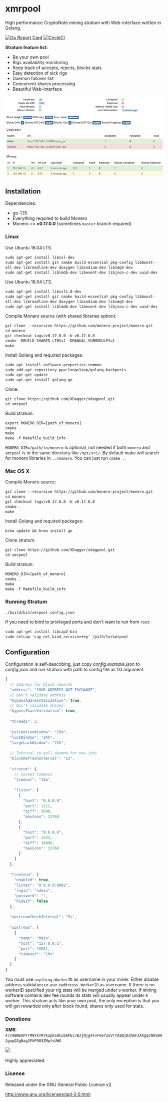 # xmrpool

High performance CryptoNote mining stratum with Web-interface written in Golang.

[![Go Report Card](https://goreportcard.com/badge/github.com/XDagger/xdagpool)](https://goreportcard.com/report/github.com/XDagger/xdagpool)
[![CircleCI](https://circleci.com/gh/MiningPool0826/xmrpool.svg?style=svg)](https://circleci.com/gh/MiningPool0826/xmrpool)

**Stratum feature list:**

* Be your own pool
* Rigs availability monitoring
* Keep track of accepts, rejects, blocks stats
* Easy detection of sick rigs
* Daemon failover list
* Concurrent shares processing
* Beautiful Web-interface

![](screenshot.png)

## Installation

Dependencies:

  * go-1.15
  * Everything required to build Monero
  * Monero >= **v0.17.0.0** (sometimes `master` branch required)

### Linux

Use Ubuntu 16.04 LTS.

    sudo apt-get install libssl-dev
    sudo apt-get install git cmake build-essential pkg-config libboost-all-dev libreadline-dev doxygen libsodium-dev libzmq5-dev
    sudo apt-get install liblmdb-dev libevent-dev libjson-c-dev uuid-dev

Use Ubuntu 18.04 LTS.

    sudo apt-get install libssl1.0-dev
    sudo apt-get install git cmake build-essential pkg-config libboost-all-dev libreadline-dev doxygen libsodium-dev libzmq5-dev 
    sudo apt-get install liblmdb-dev libevent-dev libjson-c-dev uuid-dev


Compile Monero source (with shared libraries option):

    git clone --recursive https://github.com/monero-project/monero.git
    cd monero
    git checkout tags/v0.17.0.0 -b v0.17.0.0
    cmake -DBUILD_SHARED_LIBS=1 -DMANUAL_SUBMODULES=1 .
    make

Install Golang and required packages:

    sudo apt install software-properties-common
    sudo add-apt-repository ppa:longsleep/golang-backports
    sudo apt-get update
    sudo apt-get install golang-go

Clone:

    git clone https://github.com/XDagger/xdagpool.git
    cd xmrpool

Build stratum:

    export MONERO_DIR=[path_of_monero] 
    cmake .
    make
    make -f Makefile_build_info

`MONERO_DIR=/path/to/monero` is optional, not needed if both `monero` and `xmrpool` is in the same directory like `/opt/src/`. By default make will search for monero libraries in `../monero`. You can just run `cmake .`.

### Mac OS X

Compile Monero source:

    git clone --recursive https://github.com/monero-project/monero.git
    cd monero
    git checkout tags/v0.17.0.0 -b v0.17.0.0
    cmake .
    make

Install Golang and required packages:

    brew update && brew install go

Clone stratum:

    git clone https://github.com/XDagger/xdagpool.git
    cd xmrpool

Build stratum:

    MONERO_DIR=[path_of_monero]  
    cmake .
    make
    make -f Makefile_build_info

### Running Stratum

    ./build/bin/xmrpool config.json

If you need to bind to privileged ports and don't want to run from `root`:

    sudo apt-get install libcap2-bin
    sudo setcap 'cap_net_bind_service=+ep' /path/to/xmrpool

## Configuration

Configuration is self-describing, just copy *config.example.json* to *config.json* and run stratum with path to config file as 1st argument.

```javascript
{
  // Address for block rewards
  "address": "YOUR-ADDRESS-NOT-EXCHANGE",
  // Don't validate address
  "bypassAddressValidation": true,
  // Don't validate shares
  "bypassShareValidation": true,

  "threads": 2,

  "estimationWindow": "15m",
  "luckWindow": "24h",
  "largeLuckWindow": "72h",

  // Interval to poll daemon for new jobs
  "blockRefreshInterval": "1s",

  "stratum": {
    // Socket timeout
    "timeout": "15m",

    "listen": [
      {
        "host": "0.0.0.0",
        "port": 1111,
        "diff": 5000,
        "maxConn": 32768
      },
      {
        "host": "0.0.0.0",
        "port": 3333,
        "diff": 10000,
        "maxConn": 32768
      }
    ]
  },

  "frontend": {
    "enabled": true,
    "listen": "0.0.0.0:8082",
    "login": "admin",
    "password": "",
    "hideIP": false
  },

  "upstreamCheckInterval": "5s",

  "upstream": [
    {
      "name": "Main",
      "host": "127.0.0.1",
      "port": 18081,
      "timeout": "10s"
    }
  ]
}
```

You must use `anything.WorkerID` as username in your miner. Either disable address validation or use `<address>.WorkerID` as username. If there is no workerID specified your rig stats will be merged under `0` worker. If mining software contains dev fee rounds its stats will usually appear under `0` worker. This stratum acts like your own pool, the only exception is that you will get rewarded only after block found, shares only used for stats.

### Donations

**XMR**: `47v4BWeUPFrM9YkYRYk2pkS9CubAPEc7BJjNjg4FvF66Y2oVrTAaBjDZhmFzAXgqCNRvBH2gupQ2gNag2FkP983ZMptvUWG`

![](https://cdn.pbrd.co/images/GP5tI1D.png)

Highly appreciated.

### License

Released under the GNU General Public License v2.

http://www.gnu.org/licenses/gpl-2.0.html
